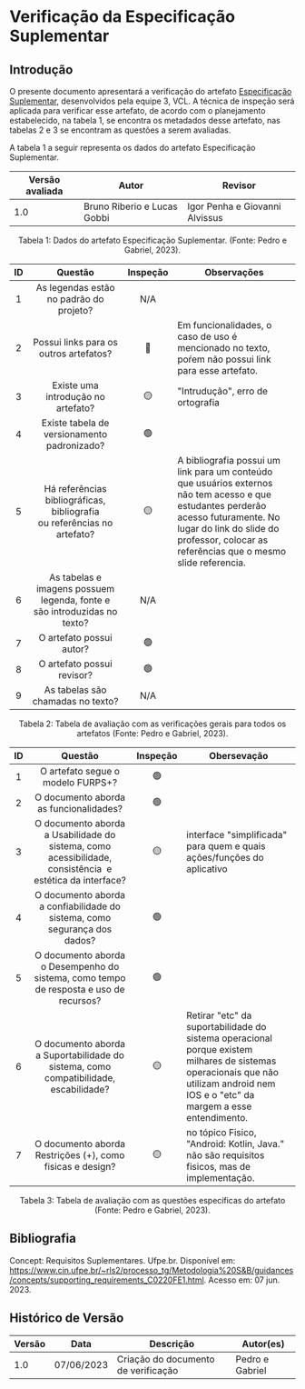 # Verificação da Especificação Suplementar

## Introdução

O presente documento apresentará a verificação do artefato [Especificação Suplementar](https://requisitos-de-software.github.io/2023.1-VLC/#/modelagem/especificacao_suplementar), desenvolvidos pela equipe 3, VCL. A técnica de inspeção será aplicada para verificar esse artefato, de acordo com o planejamento estabelecido, na tabela 1, se encontra os metadados desse artefato, nas tabelas 2 e 3 se encontram as questões a serem avaliadas.

A tabela 1 a seguir representa os dados do artefato Especificação Suplementar.

| Versão avaliada | Autor                       | Revisor                        |
| ---------------- | --------------------------- | ------------------------------ |
| 1.0              | Bruno Riberio e Lucas Gobbi | Igor Penha e Giovanni Alvissus |

<div style="text-align: center">
<p> Tabela 1: Dados do artefato Especificação Suplementar. (Fonte: Pedro e Gabriel, 2023). </p>
</div>

| ID |                                   Questão                                   | Inspeção | Observações                                                                                                                                                                                                                       |
| :-: | :---------------------------------------------------------------------------: | :--------: | ----------------------------------------------------------------------------------------------------------------------------------------------------------------------------------------------------------------------------------- |
| 1 |                   As legendas estão no padrão do projeto?                   |    N/A    |                                                                                                                                                                                                                                     |
| 2 |                    Possui links para os outros artefatos?                    |     🔴     | Em funcionalidades, o caso de uso é mencionado no texto, poŕem não possui link para esse artefato.                                                                                                                               |
| 3 |                     Existe uma introdução no artefato?                     |     🟡     | "Intrudução", erro de ortografia                                                                                                                                                                                                  |
| 4 |                  Existe tabela de versionamento padronizado?                  |     🟢     |                                                                                                                                                                                                                                     |
| 5 | Há referências bibliográficas, bibliografia ou referências no artefato? |     🟡     | A bibliografia possui um link para um conteúdo que usuários externos não tem acesso e que estudantes perderão acesso futuramente. No lugar do link do slide do professor, colocar as referências que o mesmo slide referencia. |
| 6 |   As tabelas e imagens possuem legenda, fonte e são introduzidas no texto?   |    N/A    |                                                                                                                                                                                                                                     |
| 7 |                           O artefato possui autor?                           |     🟢     |                                                                                                                                                                                                                                     |
| 8 |                          O artefato possui revisor?                          |     🟢     |                                                                                                                                                                                                                                     |
| 9 |                      As tabelas são chamadas no texto?                      |    N/A    |                                                                                                                                                                                                                                     |

<div style="text-align: center">
<p> Tabela 2: Tabela de avaliação com as verificações gerais para todos os artefatos (Fonte: Pedro e Gabriel, 2023). </p>
</div>

| ID |                                                   Questão                                                   | Inspeção | Obersevação                                                                                                                                                                        |
| :-: | :----------------------------------------------------------------------------------------------------------: | :--------: | ------------------------------------------------------------------------------------------------------------------------------------------------------------------------------------ |
| 1 |                                      O artefato segue o modelo FURPS+?                                      |     🟢     |                                                                                                                                                                                      |
| 2 |                                    O documento aborda as funcionalidades?                                    |     🟢     |                                                                                                                                                                                      |
| 3 | O documento aborda a Usabilidade do sistema, como acessibilidade, consistência  e estética da interface? |     🟡     | interface "simplificada" para quem e quais ações/funções do aplicativo                                                                                                          |
| 4 |                  O documento aborda a confiabilidade do sistema, como segurança dos dados?                  |     🟢     |                                                                                                                                                                                      |
| 5 |            O documento aborda o Desempenho do sistema, como tempo de resposta e uso de recursos?            |     🟢     |                                                                                                                                                                                      |
| 6 |            O documento aborda a Suportabilidade do sistema, como compatibilidade, escabilidade?            |     🟡     | Retirar "etc" da suportabilidade do sistema operacional porque existem milhares de sistemas operacionais que não utilizam android nem IOS e o "etc" da margem a esse entendimento. |
| 7 |                         O documento aborda Restrições (+), como fisicas e design?                         |     🟡     | no tópico Fisico, "Android: Kotlin, Java." não são requisitos fisicos, mas de implementação.                                                                                    |

<div style="text-align: center">
<p> Tabela 3: Tabela de avaliação com as questões específicas do artefato (Fonte: Pedro e Gabriel, 2023). </p>
</div>

## Bibliografia

Concept: Requisitos Suplementares. Ufpe.br. Disponível em: <https://www.cin.ufpe.br/~rls2/processo_tg/Metodologia%20S&B/guidances/concepts/supporting_requirements_C0220FE1.html>. Acesso em: 07 jun. 2023.

## Histórico de Versão

| Versão | Data       | Descrição                             | Autor(es)       |
| ------- | ---------- | --------------------------------------- | --------------- |
| 1.0     | 07/06/2023 | Criação do documento de verificação | Pedro e Gabriel |

‌

